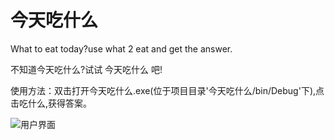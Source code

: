 # 今天吃什么
What to eat today?use what 2 eat and get the answer.

不知道今天吃什么?试试 今天吃什么 吧!

使用方法：双击打开今天吃什么.exe(位于项目目录'今天吃什么/bin/Debug'下),点击吃什么,获得答案。

![用户界面](https://s2.ax1x.com/2019/08/08/e7ht7n.png "用户界面")
